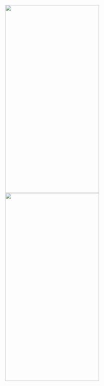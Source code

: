 <img src="https://user-images.githubusercontent.com/69200763/166435203-ca9608fb-9a53-4ea1-9e46-52740f962f81.png" width="300" height="600"/> <img src="https://user-images.githubusercontent.com/69200763/166435195-b850613e-12f1-4031-82af-6226e5013bf3.png" width="300" height="600"/> 
